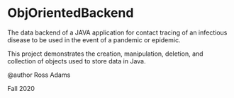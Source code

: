 # ObjOrientedBackend
The data backend of a JAVA application for contact tracing of an infectious disease to 
be used in the event of a pandemic or epidemic.

This project demonstrates the creation, manipulation, deletion, and collection of objects
used to store data in Java.

@author Ross Adams

Fall 2020

